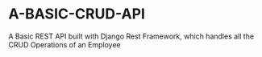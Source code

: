 # A-BASIC-CRUD-API
A Basic REST API built with Django Rest Framework, which handles all the CRUD Operations of an Employee
